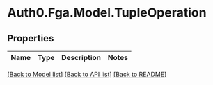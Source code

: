 # Auth0.Fga.Model.TupleOperation

## Properties

Name | Type | Description | Notes
------------ | ------------- | ------------- | -------------

[[Back to Model list]](../README.md#models) [[Back to API list]](../README.md#api-endpoints) [[Back to README]](../README.md)

